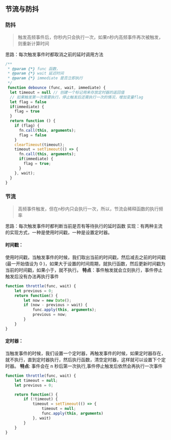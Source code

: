 ## 节流与防抖

### 防抖
> 触发高频事件后，你秒内只会执行一次，如果n秒内高频事件再次被触发，则重新计算时间

思路：每次触发事件时都取消之前的延时调用方法

```javascript
/**
 * @param {*} func 函数，
 * @param {*} wait 延迟时间
 * @param {*} immediate 是否立即执行
 */
 function debounce (func, wait, immediate) {
  let timeout = null // 创建一个标记用来存放定时器的返回值
  // 如果触发第一次需要执行，停止触发后还需执行一次的情况，增加变量flag
  let flag = false
  if(immediate) {
    flag = true
  }
  return function () {
    if (flag) {
      fn.call(this, arguments);
      flag = false
    }
    clearTimeout(timeout);
    timeout = setTimeout(() => {
      fn.call(this, arguments);
      if(immediate) {
        flag = true;
      }
    }, wait);
  }
}
```

### 节流
> 高频事件触发，但在n秒内只会执行一次，所以，节流会稀释函数的执行频率

思路：每次触发事件时都判断当前是否有等待执行的延时函数
实现：有两种主流的实现方式，一种是使用时间戳，一种是设置定时器。
#### 时间戳：
使用时间戳，当触发事件的时候，我们取出当前的时间戳，然后减去之前的时间戳(最一开始值设为 0 )，如果大于设置的时间周期，就执行函数，然后更新时间戳为当前的时间戳，如果小于，就不执行。
**特点**：事件触发就会立刻执行，事件停止触发后没有办法再执行事件

```javascript
function throttle(func, wait) {
    let previous = 0;
    return function() {
        let now = new Date();
        if (now - previous > wait) {
            func.apply(this, arguments);
            previous = now;
        }
    }
}
```
#### 定时器：
当触发事件的时候，我们设置一个定时器，再触发事件的时候，如果定时器存在，就不执行，直到定时器执行，然后执行函数，清空定时器，这样就可以设置下个定时器。
**特点**: 事件会在 n 秒后第一次执行,事件停止触发后依然会再执行一次事件
```javascript
function throttle(func, wait) {
    let timeout = null;
    let previous = 0;

    return function() {
        if (!timeout) {
            timeout = setTimeout(() => {
                timeout = null;
                func.apply(this, arguments)
            }, wait)
        }
    }
}
```
